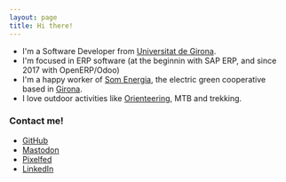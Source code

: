 ```yaml
---
layout: page
title: Hi there!
---
```


*  I'm a Software Developer from [Universitat de Girona](https://www.udg.edu).
*  I'm focused in ERP software (at the beginnin with SAP ERP, and since 2017 with OpenERP/Odoo)
*  I'm a happy worker of [Som Energia](https://www.somenergia.coop), the electric green cooperative based in [Girona](https://en.wikipedia.org/wiki/Girona).
*  I love outdoor activities like [Orienteering](https://en.wikipedia.org/wiki/Orienteering), MTB and trekking.


### Contact me!
*  <a href="https://github.com/oriolpiera" target="_blank">GitHub</a>
*  <a rel="me" href="https://mastodont.cat/@cortsenc">Mastodon</a>
*  <a href="https://pixelfed.social/i/web/profile/500356368504909759">Pixelfed</a>
*  <a href="https://www.linkedin.com/in/oriol-piera" target="_blank">LinkedIn</a>
